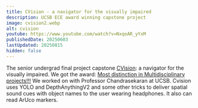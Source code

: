 ```yaml
---
title: CVision - a navigator for the visually impaired
description: UCSB ECE award winning capstone project
image: cvision2.webp
alt: cvision
youtube: https://www.youtube.com/watch?v=NxqoAR_yYxM
publishedDate: 20250603
lastUpdated: 20250815
hidden: false
---
```


The senior undergrad final project capstone [CVision](https://capstone.engineering.ucsb.edu/projects/cvision): a navigator for the visually impaired. We got the award: [Most distinction in Multidisciplinary projects!!!](https://engineering.ucsb.edu/news/coe-students-present-innovative-engineering-solutions-2025-capstone-design-expo) We worked on with Professor Chandrasekaran at UCSB. Cvision uses YOLO and DepthAnythingV2 and some other tricks to deliver spatial sound cues with object names to the user wearing headphones. It also can read ArUco markers.